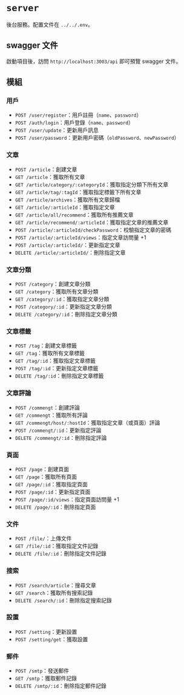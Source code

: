 # `server`

後台服務。配置文件在 `../../.env`。

## swagger 文件

啟動項目後，訪問 `http://localhost:3003/api` 即可預覽 swagger 文件。

## 模組

### 用戶

- `POST /user/register`：用戶註冊（`name`、`password`）
- `POST /auth/login`：用戶登錄（`name`、`password`）
- `POST /user/update`：更新用戶訊息
- `POST /user/password`：更新用戶密碼（`oldPassword`、`newPassword`）

### 文章

- `POST /article`：創建文章
- `GET /article`：獲取所有文章
- `GET /article/category/:categoryId`：獲取指定分類下所有文章
- `GET /article/tag/:tagId`：獲取指定標籤下所有文章
- `GET /article/archives`：獲取所有文章歸檔
- `GET /article/:articleId`：獲取指定文章
- `GET /article/all/recommend`：獲取所有推薦文章
- `GET /article/recommend/:articleId`：獲取指定文章的推薦文章
- `POST /article/:articleId/checkPassword`：校驗指定文章的密碼
- `POST /article/:articleId/views`：指定文章訪問量 +1
- `POST /article/:articleId/`：更新指定文章
- `DELETE /article/:articleId/`：刪除指定文章

### 文章分類

- `POST /category`：創建文章分類
- `GET /category`：獲取所有文章分類
- `GET /category/:id`：獲取指定文章分類
- `POST /category/:id`：更新指定文章分類
- `DELETE /category/:id`：刪除指定文章分類

### 文章標籤

- `POST /tag`：創建文章標籤
- `GET /tag`：獲取所有文章標籤
- `GET /tag/:id`：獲取指定文章標籤
- `POST /tag/:id`：更新指定文章標籤
- `DELETE /tag/:id`：刪除指定文章標籤

### 文章評論

- `POST /commengt`：創建評論
- `GET /commengt`：獲取所有評論
- `GET /commengt/host/:hostId`：獲取指定文章（或頁面）評論
- `POST /commengt/:id`：更新指定評論
- `DELETE /commengt/:id`：刪除指定評論

### 頁面

- `POST /page`：創建頁面
- `GET /page`：獲取所有頁面
- `GET /page/:id`：獲取指定頁面
- `POST /page/:id`：更新指定頁面
- `POST /page/:id/views`：指定頁面訪問量 +1
- `DELETE /page/:id`：刪除指定頁面

### 文件

- `POST /file/`：上傳文件
- `GET /file/:id`：獲取指定文件記錄
- `DELETE /file/:id`：刪除指定文件記錄

### 搜索

- `POST /search/article`：搜尋文章
- `GET /search`：獲取所有搜索記錄
- `DELETE /search/:id`：刪除指定搜索記錄

### 設置

- `POST /setting`：更新設置
- `POST /setting/get`：獲取設置

### 郵件

- `POST /smtp`：發送郵件
- `GET /smtp`：獲取郵件記錄
- `DELETE /smtp/:id`：刪除指定郵件記錄

